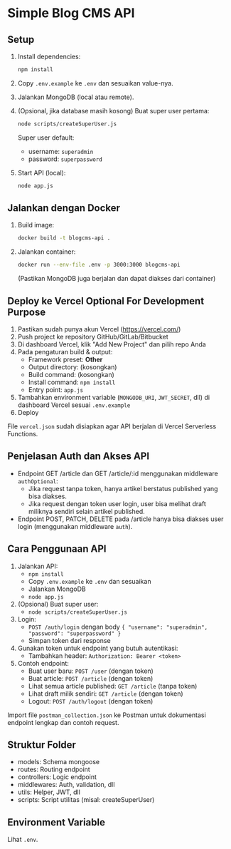 # Simple Blog CMS API

## Setup

1. Install dependencies:
   ```bash
   npm install
   ```
2. Copy `.env.example` ke `.env` dan sesuaikan value-nya.
3. Jalankan MongoDB (local atau remote).
4. (Opsional, jika database masih kosong) Buat super user pertama:
   ```bash
   node scripts/createSuperUser.js
   ```
   Super user default:
   - username: `superadmin`
   - password: `superpassword`


5. Start API (local):
   ```bash
   node app.js
   ```

## Jalankan dengan Docker

1. Build image:
   ```bash
   docker build -t blogcms-api .
   ```
2. Jalankan container:
   ```bash
   docker run --env-file .env -p 3000:3000 blogcms-api
   ```
   (Pastikan MongoDB juga berjalan dan dapat diakses dari container)

## Deploy ke Vercel Optional For Development Purpose

1. Pastikan sudah punya akun Vercel (https://vercel.com/)
2. Push project ke repository GitHub/GitLab/Bitbucket
3. Di dashboard Vercel, klik "Add New Project" dan pilih repo Anda
4. Pada pengaturan build & output:
   - Framework preset: **Other**
   - Output directory: (kosongkan)
   - Build command: (kosongkan)
   - Install command: `npm install`
   - Entry point: `app.js`
5. Tambahkan environment variable (`MONGODB_URI`, `JWT_SECRET`, dll) di dashboard Vercel sesuai `.env.example`
6. Deploy

File `vercel.json` sudah disiapkan agar API berjalan di Vercel Serverless Functions.


## Penjelasan Auth dan Akses API

- Endpoint GET /article dan GET /article/:id menggunakan middleware `authOptional`:
  - Jika request tanpa token, hanya artikel berstatus published yang bisa diakses.
  - Jika request dengan token user login, user bisa melihat draft miliknya sendiri selain artikel published.
- Endpoint POST, PATCH, DELETE pada /article hanya bisa diakses user login (menggunakan middleware `auth`).

## Cara Penggunaan API

1. Jalankan API:
   - `npm install`
   - Copy `.env.example` ke `.env` dan sesuaikan
   - Jalankan MongoDB
   - `node app.js`
2. (Opsional) Buat super user:
   - `node scripts/createSuperUser.js`
3. Login:
   - `POST /auth/login` dengan body `{ "username": "superadmin", "password": "superpassword" }`
   - Simpan token dari response
4. Gunakan token untuk endpoint yang butuh autentikasi:
   - Tambahkan header: `Authorization: Bearer <token>`
5. Contoh endpoint:
   - Buat user baru: `POST /user` (dengan token)
   - Buat article: `POST /article` (dengan token)
   - Lihat semua article published: `GET /article` (tanpa token)
   - Lihat draft milik sendiri: `GET /article` (dengan token)
   - Logout: `POST /auth/logout` (dengan token)

Import file `postman_collection.json` ke Postman untuk dokumentasi endpoint lengkap dan contoh request.

## Struktur Folder
- models: Schema mongoose
- routes: Routing endpoint
- controllers: Logic endpoint
- middlewares: Auth, validation, dll
- utils: Helper, JWT, dll
- scripts: Script utilitas (misal: createSuperUser)

## Environment Variable
Lihat `.env`.
